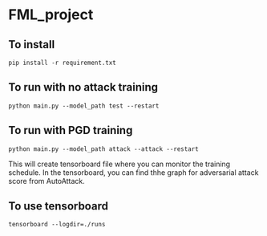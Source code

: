 # FML_project
## To install
```
pip install -r requirement.txt
```
## To run with no attack training
```
python main.py --model_path test --restart
```

## To run with PGD training
```
python main.py --model_path attack --attack --restart
``` 

This will create tensorboard file where you can monitor the training schedule. In the tensorboard, you can find thhe graph for adversarial attack score from AutoAttack.

## To use tensorboard
```
tensorboard --logdir=./runs
```